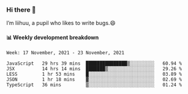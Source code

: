### Hi there 👋
I’m liihuu, a pupil who likes to write bugs.😄


#### 📊 Weekly development breakdown
<!--START_SECTION:waka-->
```text
Week: 17 November, 2021 - 23 November, 2021

JavaScript   29 hrs 39 mins  ███████████████▒░░░░░░░░░   60.94 % 
JSX          14 hrs 14 mins  ███████▒░░░░░░░░░░░░░░░░░   29.26 % 
LESS         1 hr 53 mins    █░░░░░░░░░░░░░░░░░░░░░░░░   03.89 % 
JSON         1 hr 18 mins    ▓░░░░░░░░░░░░░░░░░░░░░░░░   02.69 % 
TypeScript   36 mins         ▒░░░░░░░░░░░░░░░░░░░░░░░░   01.24 % 
```
<!--END_SECTION:waka-->

<!--
**liihuu/liihuu** is a ✨ _special_ ✨ repository because its `README.md` (this file) appears on your GitHub profile.

Here are some ideas to get you started:

- 🔭 I’m currently working on ...
- 🌱 I’m currently learning ...
- 👯 I’m looking to collaborate on ...
- 🤔 I’m looking for help with ...
- 💬 Ask me about ...
- 📫 How to reach me: ...
- 😄 Pronouns: ...
- ⚡ Fun fact: ...
-->
